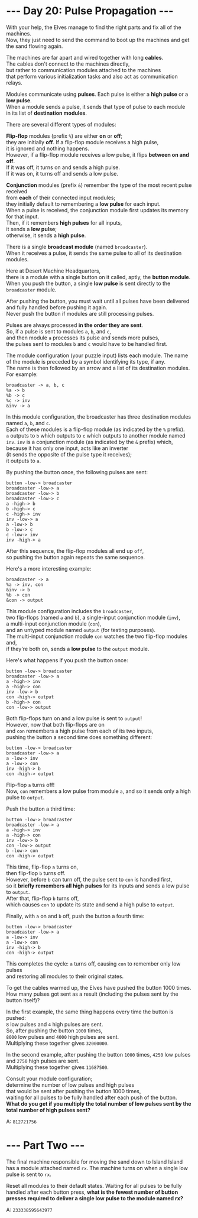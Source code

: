# --- Day 20: Pulse Propagation ---

With your help, the Elves manage to find the right parts and fix all of the machines.  
Now, they just need to send the command to boot up the machines and get the sand flowing again.

The machines are far apart and wired together with long **cables**.  
The cables don't connect to the machines directly,  
but rather to communication modules attached to the machines  
that perform various initialization tasks and also act as communication relays.

Modules communicate using **pulses**. Each pulse is either a **high pulse** or a **low pulse**.  
When a module sends a pulse, it sends that type of pulse to each module  
in its list of **destination modules**.

There are several different types of modules:

**Flip-flop** modules (prefix `%`) are either **on** or **off**;  
they are initially **off**. If a flip-flop module receives a high pulse,  
it is ignored and nothing happens.  
However, if a flip-flop module receives a low pulse, it flips **between on and off**.  
If it was off, it turns on and sends a high pulse.  
If it was on, it turns off and sends a low pulse.

**Conjunction** modules (prefix `&`) remember the type of the most recent pulse received  
from **each** of their connected input modules;  
they initially default to remembering a **low pulse** for each input.  
When a pulse is received, the conjunction module first updates its memory for that input.  
Then, if it remembers **high pulses** for all inputs,  
it sends a **low pulse**;  
otherwise, it sends a **high pulse**.

There is a single **broadcast module** (named `broadcaster`).  
When it receives a pulse, it sends the same pulse to all of its destination modules.

Here at Desert Machine Headquarters,  
there is a module with a single button on it called, aptly, the **button module**.  
When you push the button, a single **low pulse** is sent directly to the `broadcaster` module.

After pushing the button, you must wait until all pulses have been delivered  
and fully handled before pushing it again.  
Never push the button if modules are still processing pulses.

Pulses are always processed **in the order they are sent**.  
So, if a pulse is sent to modules `a`, `b`, and `c`,  
and then module `a` processes its pulse and sends more pulses,  
the pulses sent to modules `b` and `c` would have to be handled first.

The module configuration (your puzzle input) lists each module.
The name of the module is preceded by a symbol identifying its type, if any.  
The name is then followed by an arrow and a list of its destination modules. For example:

```text
broadcaster -> a, b, c
%a -> b
%b -> c
%c -> inv
&inv -> a
```

In this module configuration, the broadcaster has three destination modules named `a`, `b`, and `c`.  
Each of these modules is a flip-flop module (as indicated by the `%` prefix).  
`a` outputs to `b` which outputs to `c` which outputs to another module named `inv`.
`inv` is a conjunction module (as indicated by the `&` prefix) which,  
because it has only one input, acts like an inverter  
(it sends the opposite of the pulse type it receives);  
it outputs to `a`.

By pushing the button once, the following pulses are sent:

```text
button -low-> broadcaster
broadcaster -low-> a
broadcaster -low-> b
broadcaster -low-> c
a -high-> b
b -high-> c
c -high-> inv
inv -low-> a
a -low-> b
b -low-> c
c -low-> inv
inv -high-> a
```

After this sequence, the flip-flop modules all end up `off`,  
so pushing the button again repeats the same sequence.

Here's a more interesting example:

```text
broadcaster -> a
%a -> inv, con
&inv -> b
%b -> con
&con -> output
```

This module configuration includes the `broadcaster`,  
two flip-flops (named `a` and `b`), a single-input conjunction module (`inv`),  
a multi-input conjunction module (`con`),  
and an untyped module named `output` (for testing purposes).  
The multi-input conjunction module `con` watches the two flip-flop modules and,  
if they're both on, sends a **low pulse** to the `output` module.

Here's what happens if you push the button once:

```text
button -low-> broadcaster
broadcaster -low-> a
a -high-> inv
a -high-> con
inv -low-> b
con -high-> output
b -high-> con
con -low-> output
```

Both flip-flops turn on and a low pulse is sent to `output`!  
However, now that both flip-flops are on  
and `con` remembers a high pulse from each of its two inputs,  
pushing the button a second time does something different:

```text
button -low-> broadcaster
broadcaster -low-> a
a -low-> inv
a -low-> con
inv -high-> b
con -high-> output
```

Flip-flop `a` turns off!  
Now, `con` remembers a low pulse from module `a`, and so it sends only a high pulse to `output`.

Push the button a third time:

```text
button -low-> broadcaster
broadcaster -low-> a
a -high-> inv
a -high-> con
inv -low-> b
con -low-> output
b -low-> con
con -high-> output
```

This time, flip-flop `a` turns on,  
then flip-flop `b` turns off.  
However, before `b` can turn off, the pulse sent to `con` is handled first,  
so it **briefly remembers all high pulses** for its inputs and sends a low pulse to `output`.  
After that, flip-flop `b` turns off,  
which causes `con` to update its state and send a high pulse to `output`.

Finally, with `a` on and `b` off, push the button a fourth time:

```text
button -low-> broadcaster
broadcaster -low-> a
a -low-> inv
a -low-> con
inv -high-> b
con -high-> output
```

This completes the cycle: `a` turns off, causing `con` to remember only low pulses  
and restoring all modules to their original states.

To get the cables warmed up, the Elves have pushed the button 1000 times.  
How many pulses got sent as a result (including the pulses sent by the button itself)?

In the first example, the same thing happens every time the button is pushed:  
`8` low pulses and `4` high pulses are sent.  
So, after pushing the button `1000` times,  
`8000` low pulses and `4000` high pulses are sent.  
Multiplying these together gives `32000000`.

In the second example, after pushing the button `1000` times,
`4250` low pulses and `2750` high pulses are sent.  
Multiplying these together gives `11687500`.

Consult your module configuration;  
determine the number of low pulses and high pulses  
that would be sent after pushing the button 1000 times,  
waiting for all pulses to be fully handled after each push of the button.  
**What do you get if you multiply the total number of low pulses sent by the total number of high pulses sent?**

A: `812721756`

# --- Part Two ---

The final machine responsible for moving the sand down to Island Island  
has a module attached named `rx`.
The machine turns on when a single low pulse is sent to `rx`.

Reset all modules to their default states.
Waiting for all pulses to be fully handled after each button press,
**what is the fewest number of button presses required to deliver a single low pulse to the module named rx?**

A: `233338595643977`
